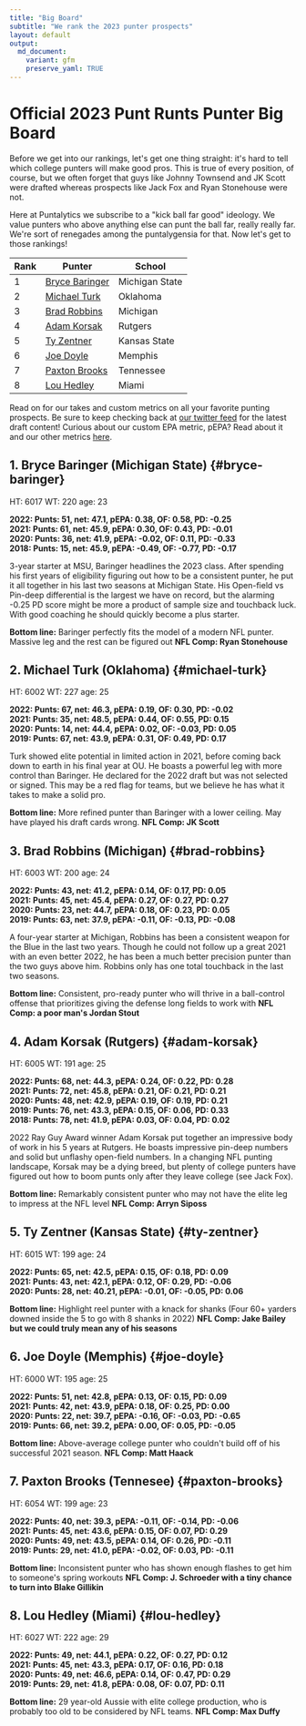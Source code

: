 ```yaml
---
title: "Big Board"
subtitle: "We rank the 2023 punter prospects"
layout: default
output:
  md_document:
    variant: gfm
    preserve_yaml: TRUE
---
```

# Official 2023 Punt Runts Punter Big Board

Before we get into our rankings, let's get one thing straight: it's hard to tell which college punters will make good pros. This is true of every position, of course, but we often forget that guys like Johnny Townsend and JK Scott were drafted whereas prospects like Jack Fox and Ryan Stonehouse were not. 

Here at Puntalytics we subscribe to a "kick ball far good" ideology. We value punters who above anything else can punt the ball far, really really far. We're sort of renegades among the puntalygensia for that. Now let's get to those rankings!

| Rank | Punter | School |
|--|--|--|
| 1 | [Bryce Baringer](#bryce-baringer)| Michigan State
| 2 | [Michael Turk](#michael-turk)| Oklahoma
| 3 | [Brad Robbins](#brad-robbins)| Michigan
| 4 | [Adam Korsak](#adam-korsak)| Rutgers
| 5 | [Ty Zentner](#ty-zentner)| Kansas State
| 6 | [Joe Doyle](#joe-doyle)| Memphis
| 7 | [Paxton Brooks](#paxton-brooks)| Tennessee
| 8 | [Lou Hedley](#lou-hedley)| Miami
  
Read on for our takes and custom metrics on all your favorite punting prospects. Be sure to keep checking back at [our twitter feed](https://twitter.com/ThePuntRunts) for the latest draft content! Curious about our custom EPA metric, pEPA? Read about it and our other metrics [here](/metrics.html).
  
## 1. Bryce Baringer (Michigan State) {#bryce-baringer}
HT: 6017  WT: 220  age: 23 
  
**2022: Punts: 51, net: 47.1,  pEPA: 0.38, OF: 0.58, PD: -0.25**   
**2021: Punts: 61, net: 45.9, pEPA: 0.30, OF: 0.43, PD: -0.01**  
**2020: Punts: 36, net: 41.9, pEPA: -0.02, OF: 0.11, PD: -0.33**  
**2018: Punts: 15, net: 45.9, pEPA: -0.49, OF: -0.77, PD: -0.17** 

3-year starter at MSU, Baringer headlines the 2023 class. After spending his first years of eligibility figuring out how to be a consistent punter, he put it all together in his last two seasons at Michigan State. His Open-field vs Pin-deep differential is the largest we have on record, but the alarming -0.25 PD score might be more a product of sample size and touchback luck. With good coaching he should quickly become a plus starter.

**Bottom line:** Baringer perfectly fits the model of a modern NFL punter. Massive leg and the rest can be figured out **NFL Comp: Ryan Stonehouse**

## 2. Michael Turk (Oklahoma) {#michael-turk}
HT: 6002  WT: 227  age: 25 
  
**2022: Punts: 67, net: 46.3, pEPA: 0.19, OF: 0.30, PD: -0.02**   
**2021: Punts: 35, net: 48.5, pEPA: 0.44, OF: 0.55, PD: 0.15**  
**2020: Punts: 14, net: 44.4, pEPA: 0.02, OF: -0.03, PD: 0.05**  
**2019: Punts: 67, net: 43.9, pEPA: 0.31, OF: 0.49, PD: 0.17** 

Turk showed elite potential in limited action in 2021, before coming back down to earth in his final year at OU. He boasts a powerful leg with more control than Baringer. He declared for the 2022 draft but was not selected or signed. This may be a red flag for teams, but we believe he has what it takes to make a solid pro.

**Bottom line:** More refined punter than Baringer with a lower ceiling. May have played his draft cards wrong. **NFL Comp: JK Scott**  

## 3. Brad Robbins (Michigan) {#brad-robbins}
HT: 6003  WT: 200  age: 24 
  
**2022: Punts: 43, net: 41.2, pEPA: 0.14, OF: 0.17, PD: 0.05**   
**2021: Punts: 45, net: 45.4, pEPA: 0.27, OF: 0.27, PD: 0.27**  
**2020: Punts: 23, net: 44.7, pEPA: 0.18, OF: 0.23, PD: 0.05**  
**2019: Punts: 63, net: 37.9, pEPA: -0.11, OF: -0.13, PD: -0.08** 

A four-year starter at Michigan, Robbins has been a consistent weapon for the Blue in the last two years. Though he could not follow up a great 2021 with an even better 2022, he has been a much better precision punter than the two guys above him. Robbins only has one total touchback in the last two seasons. 

**Bottom line:** Consistent, pro-ready punter who will thrive in a ball-control offense that prioritizes giving the defense long fields to work with **NFL Comp: a poor man's Jordan Stout** 

## 4. Adam Korsak (Rutgers) {#adam-korsak}
HT: 6005  WT: 191  age: 25 
  
**2022: Punts: 68, net: 44.3, pEPA: 0.24, OF: 0.22, PD: 0.28**   
**2021: Punts: 72, net: 45.8, pEPA: 0.21, OF: 0.21, PD: 0.21**  
**2020: Punts: 48, net: 42.9, pEPA: 0.19, OF: 0.19, PD: 0.21**  
**2019: Punts: 76, net: 43.3, pEPA: 0.15, OF: 0.06, PD: 0.33**  
**2018: Punts: 78, net: 41.9, pEPA: 0.03, OF: 0.04, PD: 0.02** 

2022 Ray Guy Award winner Adam Korsak put together an impressive body of work in his 5 years at Rutgers. He boasts impressive pin-deep numbers and solid but unflashy open-field numbers. In a changing NFL punting landscape, Korsak may be a dying breed, but plenty of college punters have figured out how to boom punts only after they leave college (see Jack Fox).

**Bottom line:** Remarkably consistent punter who may not have the elite leg to impress at the NFL level **NFL Comp: Arryn Siposs** 

## 5. Ty Zentner (Kansas State) {#ty-zentner}
HT: 6015  WT: 199  age: 24 
  
**2022: Punts: 65, net: 42.5, pEPA: 0.15, OF: 0.18, PD: 0.09**   
**2021: Punts: 43, net: 42.1, pEPA: 0.12, OF: 0.29, PD: -0.06**  
**2020: Punts: 28, net: 40.21, pEPA: -0.01, OF: -0.05, PD: 0.06** 

**Bottom line:** Highlight reel punter with a knack for shanks (Four 60+ yarders downed inside the 5 to go with 8 shanks in 2022) **NFL Comp: Jake Bailey but we could truly mean any of his seasons** 

## 6. Joe Doyle (Memphis) {#joe-doyle}
HT: 6000  WT: 195  age: 25 
  
**2022: Punts: 51, net: 42.8, pEPA: 0.13, OF: 0.15, PD: 0.09**   
**2021: Punts: 42, net: 43.9, pEPA: 0.18, OF: 0.25, PD: 0.00**  
**2020: Punts: 22, net: 39.7, pEPA: -0.16, OF: -0.03, PD: -0.65**  
**2019: Punts: 66, net: 39.2, pEPA: 0.00, OF: 0.05, PD: -0.05** 

**Bottom line:** Above-average college punter who couldn't build off of his successful 2021 season. **NFL Comp: Matt Haack**

## 7. Paxton Brooks (Tennesee) {#paxton-brooks}
HT: 6054  WT: 199  age: 23 
  
**2022: Punts: 40, net: 39.3, pEPA: -0.11, OF: -0.14, PD: -0.06**   
**2021: Punts: 45, net: 43.6, pEPA: 0.15, OF: 0.07, PD: 0.29**  
**2020: Punts: 49, net: 43.5, pEPA: 0.14, OF: 0.26, PD: -0.11**  
**2019: Punts: 29, net: 41.0, pEPA: -0.02, OF: 0.03, PD: -0.11** 

**Bottom line:** Inconsistent punter who has shown enough flashes to get him to someone's spring workouts **NFL Comp: J. Schroeder with a tiny chance to turn into Blake Gillikin** 

## 8. Lou Hedley (Miami) {#lou-hedley}
HT: 6027  WT: 222  age: 29 
  
**2022: Punts: 49, net: 44.1, pEPA: 0.22, OF: 0.27, PD: 0.12**   
**2021: Punts: 45, net: 43.3, pEPA: 0.17, OF: 0.16, PD: 0.18**  
**2020: Punts: 49, net: 46.6, pEPA: 0.14, OF: 0.47, PD: 0.29**  
**2019: Punts: 29, net: 41.8, pEPA: 0.08, OF: 0.07, PD: 0.11** 

**Bottom line:** 29 year-old Aussie with elite college production, who is probably too old to be considered by NFL teams. **NFL Comp: Max Duffy**


[^1]: Measurements from Dane Brugler's "The Beast" Draft Guide
